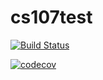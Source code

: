 # cs107test

[![Build Status](https://travis-ci.org/ninonb/cs107test.svg?branch=main)](https://travis-ci.org/ninonb/cs107test.svg?branch=main)

[![codecov](https://codecov.io/gh/ninonb/cs107test/branch/main/graph/badge.svg?token=D248K3MOYY)](https://codecov.io/gh/ninonb/cs107test)
